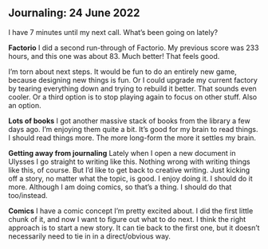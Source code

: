 ## Journaling: 24 June 2022

I have 7 minutes until my next call. What’s been going on lately?

**Factorio**
I did a second run-through of Factorio. My previous score was 233 hours, and this one was about 83. Much better! That feels good.
  
I’m torn about next steps. It would be fun to do an entirely new game, because designing new things is fun. Or I could upgrade my current factory by tearing everything down and trying to rebuild it better. That sounds even cooler. Or a third option is to stop playing again to focus on other stuff. Also an option.

**Lots of books**
I got another massive stack of books from the library a few days ago. I’m enjoying them quite a bit. It’s good for my brain to read things. I should read things more. The more long-form the more it settles my brain.

**Getting away from journaling**
Lately when I open a new document in Ulysses I go straight to writing like this. Nothing wrong with writing things like this, of course. But I’d like to get back to creative writing. Just kicking off a story, no matter what the topic, is good. I enjoy doing it. I should do it more. Although I am doing comics, so that’s a thing. I should do that too/instead.

**Comics**
I have a comic concept I’m pretty excited about. I did the first little chunk of it, and now I want to figure out what to do next. I think the right approach is to start a new story. It can tie back to the first one, but it doesn’t necessarily need to tie in in a direct/obvious way.

